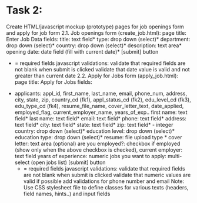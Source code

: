 # Task 2:
Create HTML/javascript mockup (prototype) pages for job openings form and apply for job form
2.1. Job openings form (create_job.html):
page title: Enter Job Data
fields:
   title: text field*
   type: drop down (select)*
   department: drop down (select)*
   country: drop down (select)*
   description: text area*
   opening date: date field (fill with current date)*
   [submit] button
* = required fields
   javascript validations:
     validate that required fields are not blank when submit is clicked
     validate that date value is valid and not greater than current date
2.2. Apply for Jobs form (apply_job.html):
page title: Apply for Jobs
fields:
- applicants: appl_id, first_name, last_name, email, phone_num, address, city, state, zip, country_cd (fk1),
              appl_status_cd (fk2), edu_level_cd (fk3), edu_type_cd (fk4), resume_file_name,
              cover_letter_text, date_applied, employed_flag, current_employer_name, years_of_exp..
   first name: text field*
   last name: text field*
   email: text field*
   phone: text field*
   address: text field*
   city: text field*
   state: text field*
   zip: text field*  - integer
   country: drop down (select)*
   education level: drop down (select)*
   education type:  drop down (select)*
   resume:  file upload type *
   cover letter: text area (optional)
   are you employed?: checkbox
   if employed (show only when the above checkbox is checked),
      current employer: text field
      years of experience: numeric
   jobs you want to apply: multi-select (open jobs list)
   [submit] button
    * = required fields
   javascript validations:
     validate that required fields are not blank when submit is clicked
     validate that numeric values are valid
     if possible add validations for phone number and email
Note: Use CSS stylesheet file to define classes for various texts (headers, field names, hints..) and input fields
